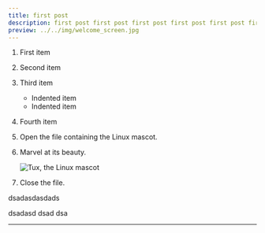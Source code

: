 ```yaml
---
title: first post
description: first post first post first post first post first post first post first post
preview: ../../img/welcome_screen.jpg
---
```


1. First item
2. Second item
3. Third item
    - Indented item
    - Indented item
4. Fourth item
5. Open the file containing the Linux mascot.
6. Marvel at its beauty.

   ![Tux, the Linux mascot](/img/o_h_logo.png)

7. Close the file.


dsadasdasdads 

dsadasd
dsad
dsa

_________________